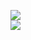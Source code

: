 [![](https://img.shields.io/badge/Made%20With-Github%20Spray-lightgrey.svg?style=for-the-badge&logo=github)](https://github.com/Annihil/github-spray#6186)  
[![](https://i.imgur.com/2DrTn0Z.gif)](https://github.com/Annihil/github-spray)